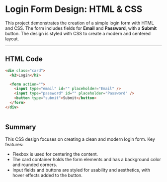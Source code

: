 # Login Form Design: HTML & CSS

This project demonstrates the creation of a simple login form with HTML and CSS. The form includes fields for **Email** and **Password**, with a **Submit** button. The design is styled with CSS to create a modern and centered layout.

---

## HTML Code

```html
<div class="card">
  <h2>Login</h2>

  <form action="">
    <input type="email" id="" placeholder="Email" />
    <input type="password" id="" placeholder="Password" />
    <button type="submit">Submit</button>
  </form>
</div>
```

```css

```

## Summary

This CSS design focuses on creating a clean and modern login form. Key features:

- Flexbox is used for centering the content.
- The card container holds the form elements and has a background color and rounded corners.
- Input fields and buttons are styled for usability and aesthetics, with hover effects added to the button.
